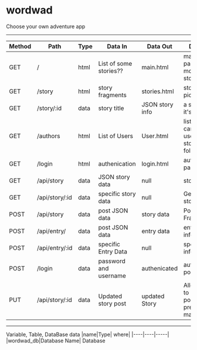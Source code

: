 # wordwad
Choose your own adventure app

-----------------------
|Method|Path|Type|Data In|Data Out|Description|
|------|-----|----|----|-----|----|
|GET| /|html|List of some stories??|main.html| main home page with top/ most current stories|
|GET|/story|html| story fragments|stories.html| story page, can pick story here|
|GET|/story/:id|data|story title| JSON story info|a story and all it's threads|
|GET|/authors|html|List of Users|User.html| list of authors can pick from users story/stories to follow|
|GET|/login|html|authenication|login.html|authenication page|
|GET| /api/story|data|JSON story data| null|story api|
|GET| /api/story/:id|data|specific story data| null|Get specific story|
|POST|/api/story|data|post JSON data|story data|Post Story Fragment|
|POST|/api/entry/| data| post JSON data| entry data| entry api information|
|POST|/api/entry/:id|data|specific Entry Data| null| specific entry information/text
|POST|/login|data|password and username| authenicated| authenication post|
|PUT| /api/story/:id|data|Updated story post|updated Story|Allows author to update a post they had previously made.

--------------------------------

Variable, Table, DataBase data
|name|Type| where|
|----|----|-----|
|wordwad_db|Database Name| Database



